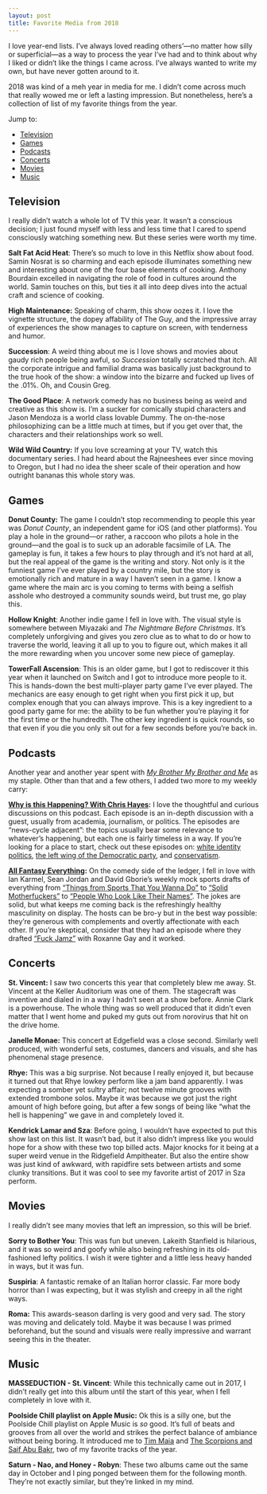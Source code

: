 ```yaml
---
layout: post
title: Favorite Media from 2018
---
```


I love year-end lists. I’ve always loved reading others’—no matter how silly or superficial—as a way to process the year I’ve had and to think about why I liked or didn’t like the things I came across. I’ve always wanted to write my own, but have never gotten around to it. 

2018 was kind of a meh year in media for me. I didn’t come across much that really wowed me or left a lasting impression. But nonetheless, here’s a collection of list of my favorite things from the year.

<!--more-->

Jump to:
- [Television](#television)
- [Games](#games)
- [Podcasts](#podcasts)
- [Concerts](#concerts)
- [Movies](#movies)
- [Music](#music)

## Television

I really didn’t watch a whole lot of TV this year. It wasn’t a conscious decision; I just found myself with less and less time that I cared to spend consciously watching something new. But these series were worth my time.

**Salt Fat Acid Heat**: There’s so much to love in this Netflix show about food. Samin Nosrat is so charming and each episode illuminates something new and interesting about one of the four base elements of cooking. Anthony Bourdain excelled in navigating the role of food in cultures around the world. Samin touches on this, but ties it all into deep dives into the actual craft and science of cooking. 

**High Maintenance:** Speaking of charm, this show oozes it. I love the vignette structure, the dopey affability of The Guy, and the impressive array of experiences the show manages to capture on screen, with tenderness and humor. 

**Succession**: A weird thing about me is I love shows and movies about gaudy rich people being awful, so *Succession* totally scratched that itch. All the corporate intrigue and familial drama was basically just background to the true hook of the show: a window into the bizarre and fucked up lives of the .01%. Oh, and Cousin Greg.

**The Good Place**: A network comedy has no business being as weird and creative as this show is. I’m a sucker for comically stupid characters and Jason Mendoza is a world class lovable Dummy. The on-the-nose philosophizing can be a little much at times, but if you get over that, the characters and their relationships work so well.

**Wild Wild Country:** If you love screaming at your TV, watch this documentary series. I had heard about the Rajneeshees ever since moving to Oregon, but I had no idea the sheer scale of their operation and how outright bananas this whole story was.

## Games
**Donut County:** The game I couldn’t stop recommending to people this year was *Donut County*, an independent game for iOS (and other platforms). You play a hole in the ground—or rather, a raccoon who pilots a hole in the ground—and the goal is to suck up an adorable facsimile of LA. The gameplay is fun, it takes a few hours to play through and it’s not hard at all, but the real appeal of the game is the writing and story. Not only is it the funniest game I’ve ever played by a country mile, but the story is emotionally rich and mature in a way I haven’t seen in a game. I know a game where the main arc is you coming to terms with being a selfish asshole who destroyed a community sounds weird, but trust me, go play this.

**Hollow Knight**: Another indie game I fell in love with. The visual style is somewhere between Miyazaki and *The Nightmare Before Christmas*. It’s completely unforgiving and gives you zero clue as to what to do or how to traverse the world, leaving it all up to you to figure out, which makes it all the more rewarding when you uncover some new piece of gameplay.

**TowerFall Ascension**: This is an older game, but I got to rediscover it this year when it launched on Switch and I got to introduce more people to it. This is hands-down the best multi-player party game I’ve ever played. The mechanics are easy enough to get right when you first pick it up, but complex enough that you can always improve. This is a key ingredient to a good party game for me: the ability to be fun whether you’re playing it for the first time or the hundredth. The other key ingredient is quick rounds, so that even if you die you only sit out for a few seconds before you’re back in. 

## Podcasts

Another year and another year spent with [*My Brother My Brother and Me*](https://www.maximumfun.org/shows/my-brother-my-brother-and-me) as my staple. Other than that and a few others, I added two more to my weekly carry:

**[Why is this Happening? With Chris Hayes](https://art19.com/shows/why-is-this-happening-with-chris-hayes):** I love the thoughtful and curious discussions on this podcast. Each episode is an in-depth discussion with a guest, usually from academia, journalism, or politics. The episodes are “news-cycle adjacent”: the topics usually bear some relevance to whatever’s happening, but each one is fairly timeless in a way. If you’re looking for a place to start, check out these episodes on: [white identity politics](https://art19.com/shows/why-is-this-happening-with-chris-hayes/episodes/4d4fe8b0-fbc5-4d4e-ba5c-671c63c94619), [the left wing of the Democratic party](https://art19.com/shows/why-is-this-happening-with-chris-hayes/episodes/b1f96652-9a18-45c7-b6ef-7754c5790ca5), and [conservatism](https://art19.com/shows/why-is-this-happening-with-chris-hayes/episodes/fb703fc7-17b2-4fcf-b310-9bc05e0b359a).

**[All Fantasy Everything](https://headgum.com/all-fantasy-everything):**  On the comedy side of the ledger, I fell in love with Ian Karmel, Sean Jordan and David Gborie’s weekly mock sports drafts of everything from [“Things from Sports That You Wanna Do”](https://headgum.com/all-fantasy-everything/104-things-from-sports-that-you-wanna-do-with-cy-amundson-david-gborie-and-sean-jordan) to [“Solid Motherfuckers”](https://headgum.com/all-fantasy-everything/97-solid-motherfuckers-with-shane-torres-sean-jordan-and-david-gborie) to [“People Who Look Like Their Names”](https://headgum.com/all-fantasy-everything/91-people-who-look-like-their-names-with-zach-harper-sean-oconnor-and-sean-jordan). The jokes are solid, but what keeps me coming back is the refreshingly healthy masculinity on display. The hosts can be bro-y but in the best way possible: they’re generous with complements and overtly affectionate with each other. If you’re skeptical, consider that they had an episode where they drafted [“Fuck Jamz”](https://headgum.com/all-fantasy-everything/88-fuckjamz-with-roxane-gay-david-gborie-and-sean-jordan) with Roxanne Gay and it worked.

## Concerts

**St. Vincent:** I saw two concerts this year that completely blew me away. St. Vincent at the Keller Auditorium was one of them. The stagecraft was inventive and dialed in in a way I hadn’t seen at a show before. Annie Clark is a powerhouse. The whole thing was so well produced that it didn’t even matter that I went home and puked my guts out from norovirus that hit on the drive home.

**Janelle Monae:** This concert at Edgefield was a close second. Similarly well produced, with wonderful sets, costumes, dancers and visuals, and she has phenomenal stage presence.

**Rhye:** This was a big surprise. Not because I really enjoyed it, but because it turned out that Rhye lowkey perform like a jam band apparently. I was expecting a somber yet sultry affair; not twelve minute grooves with extended trombone solos. Maybe it was because we got just the right amount of high before going, but after a few songs of being like “what the hell is happening” we gave in and completely loved it.

**Kendrick Lamar and Sza**: Before going, I wouldn’t have expected to put this show last on this list. It wasn’t bad, but it also didn’t impress like you would hope for a show with these two top billed acts. Major knocks for it being at a super weird venue in the Ridgefield Ampitheater. But also the entire show was just kind of awkward, with rapidfire sets between artists and some clunky transitions. But it was cool to see my favorite artist of 2017 in Sza perform.

## Movies

I really didn’t see many movies that left an impression, so this will be brief. 

**Sorry to Bother You**: This was fun but uneven. Lakeith Stanfield is hilarious, and it was so weird and goofy while also being refreshing in its old-fashioned lefty politics. I wish it were tighter and a little less heavy handed in ways, but it was fun.
 
**Suspiria**: A fantastic remake of an Italian horror classic. Far more body horror than I was expecting, but it was stylish and creepy in all the right ways.

**Roma:** This awards-season darling is very good and very sad. The story was moving and delicately told. Maybe it was because I was primed beforehand, but the sound and visuals were really impressive and warrant seeing this in the theater.

## Music

**MASSEDUCTION - St. Vincent**: While this technically came out in 2017, I didn’t really get into this album until the start of this year, when I fell completely in love with it.

**Poolside Chill playlist on Apple Music:** Ok this is a silly one, but the Poolside Chill playlist on Apple Music is *so* good. It’s full of beats and grooves from all over the world and strikes the perfect balance of ambiance without being boring. It introduced me to [Tim Maia](https://youtu.be/W6XHpvqHV2Q) and [The Scorpions and Saif Abu Bakr](https://youtu.be/W6XHpvqHV2Q), two of my favorite tracks of the year.

**Saturn - Nao, and Honey - Robyn**: These two albums came out the same day in October and I ping ponged between them for the following month. They’re not exactly similar, but they’re linked in my mind.

